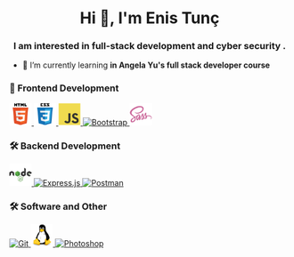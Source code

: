 <h1 align="center">Hi 👋, I'm Enis Tunç</h1>
<h3 align="center">I am interested in full-stack development and cyber security .</h3>

- 🌱 I’m currently learning **in Angela Yu's full stack developer course**


<p align="left">
</p>

### 🚀 Frontend Development  
<p align="left">  
  <a href="https://www.w3.org/html/" target="_blank"> <img src="https://raw.githubusercontent.com/devicons/devicon/master/icons/html5/html5-original-wordmark.svg" alt="HTML5" width="40" height="40"/> </a>  
  <a href="https://www.w3schools.com/css/" target="_blank"> <img src="https://raw.githubusercontent.com/devicons/devicon/master/icons/css3/css3-original-wordmark.svg" alt="CSS3" width="40" height="40"/> </a>  
  <a href="https://developer.mozilla.org/en-US/docs/Web/JavaScript" target="_blank"> <img src="https://raw.githubusercontent.com/devicons/devicon/master/icons/javascript/javascript-original.svg" alt="JavaScript" width="40" height="40"/> </a>  
   <a href="https://getbootstrap.com" target="_blank"> <img src="https://upload.wikimedia.org/wikipedia/commons/b/b2/Bootstrap_logo.svg" alt="Bootstrap" width="40" height="40"/> </a>  
  <a href="https://sass-lang.com" target="_blank"> <img src="https://raw.githubusercontent.com/devicons/devicon/master/icons/sass/sass-original.svg" alt="SASS" width="40" height="40"/> </a>  
</p>  

### 🛠️ Backend Development  
<p align="left">  
  <a href="https://nodejs.org" target="_blank"> <img src="https://raw.githubusercontent.com/devicons/devicon/master/icons/nodejs/nodejs-original-wordmark.svg" alt="Node.js" width="40" height="40"/> </a>  
  <a href="https://expressjs.com" target="_blank"> <img src="https://img.icons8.com/?size=100&id=kg46nzoJrmTR&format=png&color=000000" alt="Express.js" width="40" height="40"/> </a>  
  <a href="https://postman.com" target="_blank"> <img src="https://www.vectorlogo.zone/logos/getpostman/getpostman-icon.svg" alt="Postman" width="40" height="40"/> </a>  
</p>  

### 🛠️ Software and Other  
<p align="left">  
  <a href="https://git-scm.com/" target="_blank"> <img src="https://www.vectorlogo.zone/logos/git-scm/git-scm-icon.svg" alt="Git" width="40" height="40"/> </a>  
  <a href="https://www.linux.org/" target="_blank"> <img src="https://raw.githubusercontent.com/devicons/devicon/master/icons/linux/linux-original.svg" alt="Linux" width="40" height="40"/> </a>  
  <a href="https://www.photoshop.com/en" target="_blank"> <img src="https://upload.wikimedia.org/wikipedia/commons/a/af/Adobe_Photoshop_CC_icon.svg" alt="Photoshop" width="40" height="40"/> </a>  
</p>  
